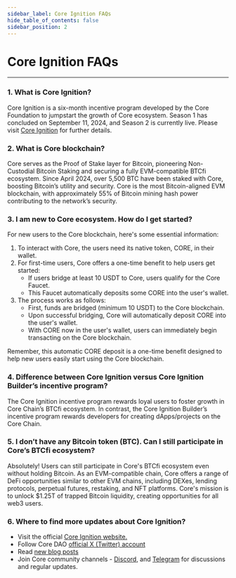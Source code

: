 ```yaml
---
sidebar_label: Core Ignition FAQs
hide_table_of_contents: false
sidebar_position: 2
---
```


# Core Ignition FAQs
---

### 1. What is Core Ignition?   
  
Core Ignition is a six-month incentive program developed by the Core Foundation to jumpstart the growth of Core ecosystem. Season 1 has concluded on September 11, 2024, and Season 2 is currently live. Please visit [Core Ignition](https://ignition.coredao.org) for further details.

  
### 2. What is Core blockchain? 
  
Core serves as the Proof of Stake layer for Bitcoin, pioneering Non-Custodial Bitcoin Staking and securing a fully EVM-compatible BTCfi ecosystem. Since April 2024, over 5,500 BTC have been staked with Core, boosting Bitcoin’s utility and security. Core is the most Bitcoin-aligned EVM blockchain, with approximately 55% of Bitcoin mining hash power contributing to the network’s security.

  
### 3. I am new to Core ecosystem. How do I get started?  

For new users to the Core blockchain, here's some essential information:
1. To interact with Core, the users need its native token, CORE, in their wallet.
2. For first-time users, Core offers a one-time benefit to help users get started:
    * If users bridge at least 10 USDT to Core, users qualify for the Core Faucet.
    * This Faucet automatically deposits some CORE into the user's wallet.
3. The process works as follows:
    * First, funds are bridged (minimum 10 USDT) to the Core blockchain.
    * Upon successful bridging, Core will automatically deposit CORE into the user's wallet.
    * With CORE now in the user's wallet, users can immediately begin transacting on the Core blockchain.

Remember, this automatic CORE deposit is a one-time benefit designed to help new users easily start using the Core blockchain.

  
### 4. Difference between Core Ignition versus Core Ignition Builder’s incentive program? 

The Core Ignition incentive program rewards loyal users to foster growth in Core Chain’s BTCfi ecosystem. In contrast, the Core Ignition Builder’s incentive program rewards developers for creating dApps/projects on the Core Chain.

  
### 5. I don’t have any Bitcoin token (BTC). Can I still participate in Core’s BTCfi ecosystem?  

Absolutely! Users can still participate in Core's BTCfi ecosystem even without holding Bitcoin. As an EVM-compatible chain, Core offers a range of DeFi opportunities similar to other EVM chains, including DEXes, lending protocols, perpetual futures, restaking, and NFT platforms. Core's mission is to unlock $1.25T of trapped Bitcoin liquidity, creating opportunities for all web3 users.

  
### 6. Where to find more updates about Core Ignition?  
* Visit the official [Core Ignition website.](https://ignition.coredao.org/)
* Follow Core DAO [official X (Twitter) account](https://x.com/Coredao_Org)
* Read [new blog posts](https://coredao.org/explore/blog)
* Join Core community channels - [Discord](https://discord.com/invite/coredaoofficial), and [Telegram](https://t.me/CoreDAOTelegram) for discussions and regular updates.


